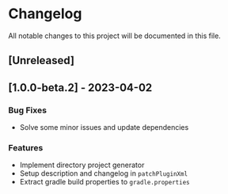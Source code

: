 # Changelog

All notable changes to this project will be documented in this file.

## [Unreleased]
## [1.0.0-beta.2] - 2023-04-02

### Bug Fixes

- Solve some minor issues and update dependencies

### Features

- Implement directory project generator
- Setup description and changelog in `patchPluginXml`
- Extract gradle build properties to `gradle.properties`

<!-- generated by git-cliff -->
